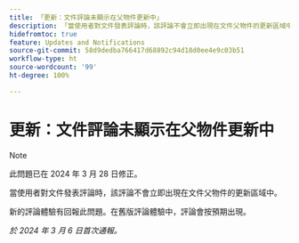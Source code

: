 ```yaml
---
title: 「更新：文件評論未顯示在父物件更新中」
description: 「當使用者對文件發表評論時，該評論不會立即出現在文件父物件的更新區域中。」
hidefromtoc: true
feature: Updates and Notifications
source-git-commit: 58d9dedba766417d68892c94d18d0ee4e9c03b51
workflow-type: ht
source-wordcount: '99'
ht-degree: 100%

---
```



# 更新：文件評論未顯示在父物件更新中

>[!NOTE]
>
>此問題已在 2024 年 3 月 28 日修正。

<!--WF, WFP-->

當使用者對文件發表評論時，該評論不會立即出現在文件父物件的更新區域中。

新的評論體驗有回報此問題。在舊版評論體驗中，評論會按預期出現。

_於 2024 年 3 月 6 日首次通報。_
